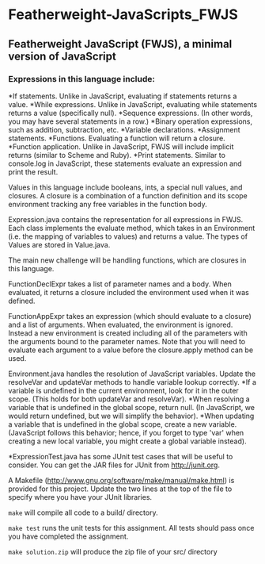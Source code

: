 # Featherweight-JavaScripts_FWJS

## Featherweight JavaScript (FWJS), a minimal version of JavaScript 

### Expressions in this language include:

*If statements.  Unlike in JavaScript, evaluating if statements returns a value.
*While expressions.  Unlike in JavaScript, evaluating while statements returns a value (specifically null).
*Sequence expressions.  (In other words, you may have several statements in a row.)
*Binary operation expressions, such as addition, subtraction, etc.
*Variable declarations.
*Assignment statements.
*Functions.  Evaluating a function will return a closure.
*Function application.  Unlike in JavaScript, FWJS will include implicit returns (similar to Scheme and Ruby).
*Print statements.  Similar to console.log in JavaScript, these statements evaluate an expression and print the result.

Values in this language include booleans, ints, a special null values, and closures.  A closure is a combination of a function definition and its scope environment tracking any free variables in the function body.


Expression.java contains the representation for all expressions in FWJS.  Each class implements the evaluate method, which takes in an Environment (i.e. the mapping of variables to values) and returns a value.  The types of Values are stored in Value.java.

The main new challenge will be handling functions, which are closures in this language.

FunctionDeclExpr takes a list of parameter names and a body.  When evaluated, it returns a closure included the environment used when it was defined.

FunctionAppExpr takes an expression (which should evaluate to a closure) and a list of arguments.  When evaluated, the environment is ignored.  Instead a new environment is created including all of the parameters with the arguments bound to the parameter names.  Note that you will need to evaluate each argument to a value before the closure.apply method can be used.

Environment.java handles the resolution of JavaScript variables.  Update the resolveVar and updateVar methods to handle variable lookup correctly.
*If a variable is undefined in the current environment, look for it in the outer scope.
  (This holds for both updateVar and resolveVar).
*When resolving a variable that is undefined in the global scope, return null.  (In JavaScript, we would
  return undefined, but we will simplify the behavior).
*When updating a variable that is undefined in the global scope, create a new variable.
  (JavaScript follows this behavior; hence, if you forget to type 'var' when creating a new local
   variable, you might create a global variable instead).

*ExpressionTest.java has some JUnit test cases that will be useful to consider.  You can get the JAR files for JUnit from http://junit.org.


A Makefile (http://www.gnu.org/software/make/manual/make.html) is provided for this project.  Update the two lines at the top of the file to specify where you have your JUnit libraries.

`make` will compile all code to a build/ directory.

`make test` runs the unit tests for this assignment.  All tests should pass once you have completed the assignment.

`make solution.zip` will produce the zip file of your src/ directory 